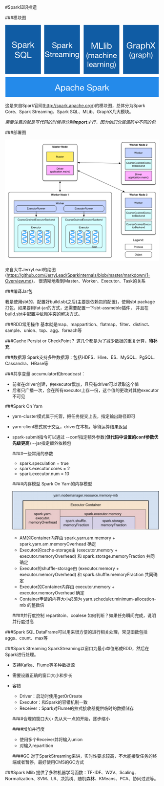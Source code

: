 #Spark知识拾遗

###模块图

![Spark模块图](https://github.com/ldirgel/blog/blob/master/Figures/spark-stack.png)

这是来自Spark官网(<http://spark.apache.org/>)的模块图，总体分为Spark Core、Spark Streaming、Spark SQL、MLib、GraphX几大模块。

_需要注意的就是写代码的时候得分别**import**才行，因为他们分属源码中不同的包_

###部署图

![Spark部署图](https://github.com/ldirgel/blog/blob/master/Figures/spark-deploy.png)

来自大牛JerryLead的绘图(<https://github.com/JerryLead/SparkInternals/blob/master/markdown/1-Overview.md>)， 很清晰地看到Master、Worker、Executor、Task的关系

###编译Jar包

我是使用sbt的，配置好build.sbt之后(主要是依赖包的配置)，使用sbt package打包，如果要用fat-jar的方式，还需要配置一下sbt-assmeble插件， 并且在build.sbt中配置冲依赖冲突的解决方式。

###RDD常用操作
基本就是map、mappartition、flatmap、filter、distinct、sample、union、top、agg、foreach等

###Cache Persist or CheckPoint？
这几个都是为了减少数据的重复计算，__待补充__

###数据源
Spark支持多种数据源：包括HDFS、Hive、ES、MySQL、PgSQL、Cassandra、HBase等

###共享变量
accumulator和broadcast：
+ 前者在driver创建，由executor累加，且只有driver可以读取这个值
+ 后者只广播一次，会在所有executor上存一份，这个值的更改对其他executor不可见

###Spark On Yarn

+ yarn-cluster模式属于托管，把任务提交上去，指定输出路径即可
+ yarn-client模式属于交互，driver在本机，等待运算结果返回
+ spark-submit指令可以通过 --conf指定额外参数(**但代码中设置的conf参数优先级更高**) --jar指定额外依赖包 

    ####一些常用的参数
    + spark.speculation = true
    + spark.executor.cores = 2
    + spark.executor.num = 10
    
    ####内存模型
    Spark On Yarn的内存模型 
    
	![Spark-On-Yarn Memory](https://github.com/ldirgel/blog/blob/master/Figures/Spark-On-Yarn.png)
	+ AM的Container内存由 spark.yarn.am.memory + spark.yarn.am.memoryOverhead 确定
	+ Executor的cache-storage由 (executor.memory + executor.memoryOverhead) 和 spark.storage.memoryFraction 共同确定
	+ Executor的shuffle-storage由 (executor.memory + executor.memoryOverhead) 和 spark.shuffle.memoryFraction 共同确定
	+ Executor的Container内存由 executor.memory + executor.memoryOverhead 确定
	+ Container申请的内存大小必须为 yarn.scheduler.minimum-allocation-mb 的整数倍
    
    ####并行度控制
    repartitoin、coalese
    如何判断？如果任务瞬间完成，说明并行度过高

###Spark SQL
DataFrame可以用来很方便的进行相关处理，常见函数包括aggs、count、max等

###Spark Streaming
SparkStreaming以窗口为最小单位形成RDD，然后在Spark进行处理。

  + 支持Kafka、Flume等多种数据源
  + 需要设置正确的窗口大小和步长
  + 容错
    + Driver：启动时使用getOrCreate
    + Executor：和Spark的容错机制一致
    + Receiver：Spark对Flume的拉式接收器提供临时的数据储存

    ####合理的窗口大小
    先从大一点的开始，逐步缩小
    
    ####增加并行度
    + 使用多个Receiver并将输入union
    + 对输入repartition
    
    ####GC
    对于SparkStreaming来讲，实时性要求较高，不大能接受任务的终端或者暂停，最好使用CMS的GC方式
    
###Spark Mlib
提供了多种机器学习函数：TF-IDF、W2V、Scaling、Normalization、SVM、LR、决策树、随机森林、KMeans、PCA、协同过滤等。





  
